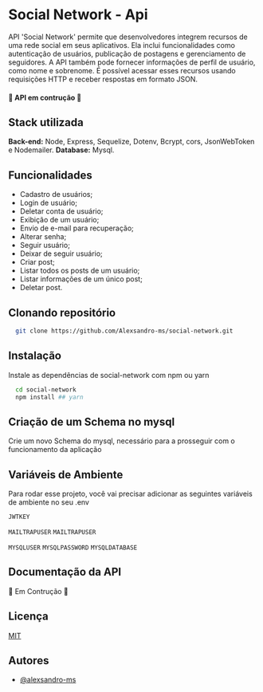 
# Social Network - Api

API 'Social Network' permite que desenvolvedores integrem recursos de uma rede social em seus aplicativos. Ela inclui funcionalidades como autenticação de usuários, publicação de postagens e gerenciamento de seguidores. A API também pode fornecer informações de perfil de usuário, como nome e sobrenome. É possível acessar esses recursos usando requisições HTTP e receber respostas em formato JSON.


#### 🚧 API em contrução 🚧

## Stack utilizada

**Back-end:** Node, Express, Sequelize, Dotenv, Bcrypt, cors, JsonWebToken e Nodemailer.
**Database:** Mysql.


## Funcionalidades

- Cadastro de usuários;
- Login de usuário;
- Deletar conta de usuário;
- Exibição de um usuário;
- Envio de e-mail para recuperação;
- Alterar senha;
- Seguir usuário;
- Deixar de seguir usuário;
- Criar post;
- Listar todos os posts de um usuário;
- Listar informações de um único post;
- Deletar post.
## Clonando repositório

```bash
  git clone https://github.com/Alexsandro-ms/social-network.git
```

## Instalação

Instale as dependências de social-network com npm ou yarn

```bash
  cd social-network
  npm install ## yarn
```

## Criação de um Schema no mysql

Crie um novo Schema do mysql, necessário para a prosseguir com o funcionamento da aplicação

    
## Variáveis de Ambiente

Para rodar esse projeto, você vai precisar adicionar as seguintes variáveis de ambiente no seu .env

`JWTKEY`

`MAILTRAPUSER` `MAILTRAPUSER`

`MYSQLUSER` `MYSQLPASSWORD` `MYSQLDATABASE`

## Documentação da API

🚧 Em Contrução 🚧
## Licença

[MIT](https://choosealicense.com/licenses/mit/)


## Autores

- [@alexsandro-ms](https://www.github.com/alexsandro-ms)


